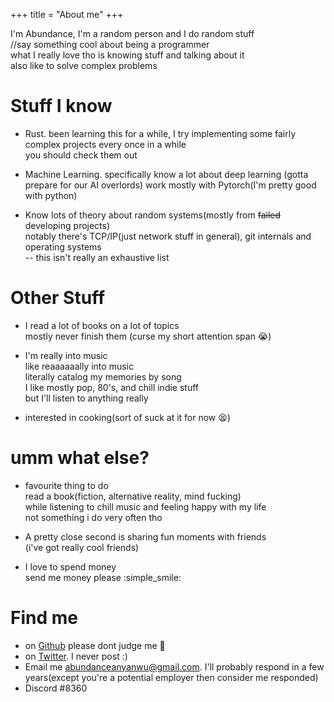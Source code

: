 +++
title = "About me"
+++

I'm Abundance, I'm a random person and I do random stuff  
//say something cool about being a programmer  
what I really love tho is knowing stuff and talking about it  
also like to solve complex problems



# Stuff I know 
* Rust. been learning this for a while,  I try implementing some fairly complex projects every once in a while \
you should check them out 

* Machine Learning. specifically know a lot about deep learning (gotta prepare for our AI overlords)
work mostly with Pytorch(I'm pretty good with python)  


* Know lots of theory about random systems(mostly from ~~failed~~ developing projects) \
notably there's TCP/IP(just network stuff in general), git internals and operating systems\
-- this isn't really an exhaustive list  



# Other Stuff
* I read a lot of books on a lot of topics\
mostly never finish them (curse my short attention span :sob:)  
  
* I'm really into music \
like reaaaaaally into music \
literally catalog my memories by song \
I like mostly pop, 80's, and chill indie stuff \
but I'll listen to anything really  
  
* interested in cooking(sort of suck at it for now :tired_face:)  



# umm what else?  
* favourite thing to do \
read a book(fiction, alternative reality, mind fucking)\
while listening to chill music and feeling happy with my life \
not something i do very often tho  
  
* A pretty close second is sharing fun moments with friends\
(i've got really cool friends)  
  
* I love to spend money \
send me money please :simple_smile: 


# Find me  
* on [Github](https://github.com/abundance-io/) please dont judge me :see_no_evil:
* on [Twitter](https://twitter.com/aybdee). I never post :)  
* Email me abundanceanyanwu@gmail.com. I'll probably respond in a few years(except you're a potential employer 
then consider me responded)
* Discord  #8360
